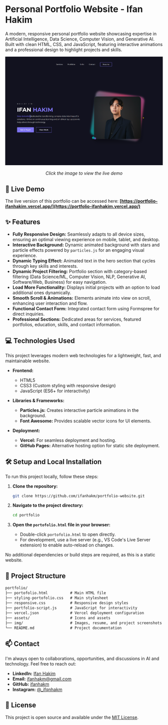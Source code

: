 # Personal Portfolio Website - Ifan Hakim

A modern, responsive personal portfolio website showcasing expertise in Artificial Intelligence, Data Science, Computer Vision, and Generative AI. Built with clean HTML, CSS, and JavaScript, featuring interactive animations and a professional design to highlight projects and skills.

[![Portfolio Screenshot](./img/project12.png)](https://portfolio-ifanhakim.vercel.app/)
*<p align="center">Click the image to view the live demo</p>*

## 🚀 Live Demo

The live version of this portfolio can be accessed here: **[https://portfolio-ifanhakim.vercel.app/](https://portfolio-ifanhakim.vercel.app/)**

## ✨ Features

-   **Fully Responsive Design:** Seamlessly adapts to all device sizes, ensuring an optimal viewing experience on mobile, tablet, and desktop.
-   **Interactive Background:** Dynamic animated background with stars and particle effects powered by `particles.js` for an engaging visual experience.
-   **Dynamic Typing Effect:** Animated text in the hero section that cycles through key skills and interests.
-   **Dynamic Project Filtering:** Portfolio section with category-based filtering (Data Science/ML, Computer Vision, NLP, Generative AI, Software/Web, Business) for easy navigation.
-   **Load More Functionality:** Displays initial projects with an option to load additional ones dynamically.
-   **Smooth Scroll & Animations:** Elements animate into view on scroll, enhancing user interaction and flow.
-   **Functional Contact Form:** Integrated contact form using Formspree for direct inquiries.
-   **Professional Sections:** Dedicated areas for services, featured portfolios, education, skills, and contact information.

## 💻 Technologies Used

This project leverages modern web technologies for a lightweight, fast, and maintainable website.

-   **Frontend:**
    -   HTML5
    -   CSS3 (Custom styling with responsive design)
    -   JavaScript (ES6+ for interactivity)

-   **Libraries & Frameworks:**
    -   **Particles.js:** Creates interactive particle animations in the background.
    -   **Font Awesome:** Provides scalable vector icons for UI elements.

-   **Deployment:**
    -   **Vercel:** For seamless deployment and hosting.
    -   **GitHub Pages:** Alternative hosting option for static site deployment.

## 🛠️ Setup and Local Installation

To run this project locally, follow these steps:

1.  **Clone the repository:**
    ```bash
    git clone https://github.com/ifanhakm/portfolio-website.git
    ```

2.  **Navigate to the project directory:**
    ```bash
    cd portfolio
    ```

3.  **Open the `portofolio.html` file in your browser:**
    -   Double-click `portofolio.html` to open directly.
    -   For development, use a live server (e.g., VS Code's Live Server extension) to enable auto-reload on changes.

No additional dependencies or build steps are required, as this is a static website.

## 📁 Project Structure

```
portfolio/
├── portofolio.html          # Main HTML file
├── styling-portofolio.css   # Main stylesheet
├── responsive.css           # Responsive design styles
├── portfolio-script.js      # JavaScript for interactivity
├── vercel.json              # Vercel deployment configuration
├── assets/                  # Icons and assets
├── img/                     # Images, resume, and project screenshots
└── README.md                # Project documentation
```

## 📫 Contact

I'm always open to collaborations, opportunities, and discussions in AI and technology. Feel free to reach out:

-   **LinkedIn:** [Ifan Hakim](https://www.linkedin.com/in/ifanhakim)
-   **Email:** [ifanhakm@gmail.com](mailto:ifanhakm@gmail.com)
-   **GitHub:** [ifanhakm](https://github.com/ifanhakm)
-   **Instagram:** [@_ifqnhakm](https://www.instagram.com/_ifqnhakm)

## 📄 License

This project is open source and available under the [MIT License](LICENSE).



